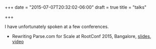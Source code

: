 +++
date = "2015-07-07T20:32:02-06:00"
draft = true
title = "talks"

+++

I have unfortunately spoken at a few conferences.

* Rewriting Parse.com for Scale at RootConf 2015, Bangalore, [slides](https://speakerdeck.com/sheki/rewriting-parse-dot-com), [video](https://www.youtube.com/watch?v=YXAwSHYdOqc&list=PL279M8GbNseuHfxoa5BHog8u2k9NSVAvt)

